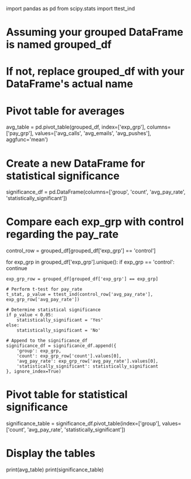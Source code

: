 import pandas as pd
from scipy.stats import ttest_ind

# Assuming your grouped DataFrame is named grouped_df
# If not, replace grouped_df with your DataFrame's actual name

# Pivot table for averages
avg_table = pd.pivot_table(grouped_df, index=['exp_grp'], columns=['pay_grp'], values=['avg_calls', 'avg_emails', 'avg_pushes'], aggfunc='mean')

# Create a new DataFrame for statistical significance
significance_df = pd.DataFrame(columns=['group', 'count', 'avg_pay_rate', 'statistically_significant'])

# Compare each exp_grp with control regarding the pay_rate
control_row = grouped_df[grouped_df['exp_grp'] == 'control']

for exp_grp in grouped_df['exp_grp'].unique():
    if exp_grp == 'control':
        continue

    exp_grp_row = grouped_df[grouped_df['exp_grp'] == exp_grp]

    # Perform t-test for pay_rate
    t_stat, p_value = ttest_ind(control_row['avg_pay_rate'], exp_grp_row['avg_pay_rate'])

    # Determine statistical significance
    if p_value < 0.05:
        statistically_significant = 'Yes'
    else:
        statistically_significant = 'No'

    # Append to the significance_df
    significance_df = significance_df.append({
        'group': exp_grp,
        'count': exp_grp_row['count'].values[0],
        'avg_pay_rate': exp_grp_row['avg_pay_rate'].values[0],
        'statistically_significant': statistically_significant
    }, ignore_index=True)

# Pivot table for statistical significance
significance_table = significance_df.pivot_table(index=['group'], values=['count', 'avg_pay_rate', 'statistically_significant'])

# Display the tables
print(avg_table)
print(significance_table)
